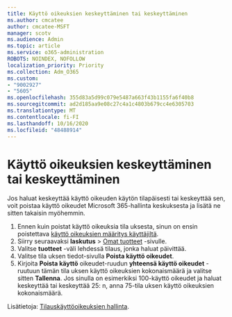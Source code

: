 ```yaml
---
title: Käyttö oikeuksien keskeyttäminen tai keskeyttäminen
ms.author: cmcatee
author: cmcatee-MSFT
manager: scotv
ms.audience: Admin
ms.topic: article
ms.service: o365-administration
ROBOTS: NOINDEX, NOFOLLOW
localization_priority: Priority
ms.collection: Adm_O365
ms.custom:
- "9002927"
- "5605"
ms.openlocfilehash: 355d83a5d99c079e5487a663f43b1155fa6f40b8
ms.sourcegitcommit: ad2d185aa9e08c27c4a1c4803b679cc4e6305703
ms.translationtype: MT
ms.contentlocale: fi-FI
ms.lasthandoff: 10/16/2020
ms.locfileid: "48488914"
---
```

# <a name="suspend-or-pause-licenses"></a>Käyttö oikeuksien keskeyttäminen tai keskeyttäminen

Jos haluat keskeyttää käyttö oikeuden käytön tilapäisesti tai keskeyttää sen, voit poistaa käyttö oikeudet Microsoft 365-hallinta keskuksesta ja lisätä ne sitten takaisin myöhemmin.

1. Ennen kuin poistat käyttö oikeuksia tila uksesta, sinun on ensin poistettava [käyttö oikeuksien määritys käyttäjiltä](https://docs.microsoft.com/microsoft-365/admin/manage/remove-licenses-from-users).
2. Siirry seuraavaksi **laskutus**  >  [Omat tuotteet](https://go.microsoft.com/fwlink/p/?linkid=842054) -sivulle.
3. Valitse **tuotteet** -väli lehdessä tilaus, jonka haluat päivittää.
4. Valitse tila uksen tiedot-sivulla **Poista käyttö oikeudet**.
5. Kirjoita **Poista käyttö** oikeudet-ruudun **yhteensä käyttö oikeudet** -ruutuun tämän tila uksen käyttö oikeuksien kokonaismäärä ja valitse sitten **Tallenna**. Jos sinulla on esimerkiksi 100-käyttö oikeudet ja haluat keskeyttää tai keskeyttää 25: n, anna 75-tila uksen käyttö oikeuksien kokonaismäärä.

Lisätietoja: [Tilauskäyttöoikeuksien hallinta](https://docs.microsoft.com/microsoft-365/commerce/licenses/buy-licenses).